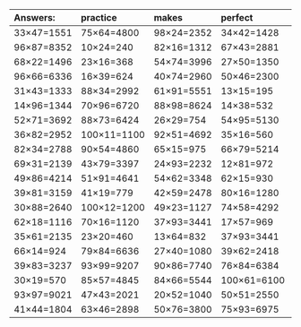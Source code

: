 | Answers: | practice | makes | perfect | ! |
| :--- | :--- | :--- | :--- | :--- |
| 33×47=1551 | 75×64=4800 | 98×24=2352 | 34×42=1428 | 57×96=5472 | 
| 96×87=8352 | 10×24=240 | 82×16=1312 | 67×43=2881 | 89×34=3026 | 
| 68×22=1496 | 23×16=368 | 54×74=3996 | 27×50=1350 | 32×19=608 | 
| 96×66=6336 | 16×39=624 | 40×74=2960 | 50×46=2300 | 22×88=1936 | 
| 31×43=1333 | 88×34=2992 | 61×91=5551 | 13×15=195 | 61×88=5368 | 
| 14×96=1344 | 70×96=6720 | 88×98=8624 | 14×38=532 | 88×98=8624 | 
| 52×71=3692 | 88×73=6424 | 26×29=754 | 54×95=5130 | 10×32=320 | 
| 36×82=2952 | 100×11=1100 | 92×51=4692 | 35×16=560 | 38×49=1862 | 
| 82×34=2788 | 90×54=4860 | 65×15=975 | 66×79=5214 | 75×59=4425 | 
| 69×31=2139 | 43×79=3397 | 24×93=2232 | 12×81=972 | 48×95=4560 | 
| 49×86=4214 | 51×91=4641 | 54×62=3348 | 62×15=930 | 79×66=5214 | 
| 39×81=3159 | 41×19=779 | 42×59=2478 | 80×16=1280 | 74×50=3700 | 
| 30×88=2640 | 100×12=1200 | 49×23=1127 | 74×58=4292 | 24×67=1608 | 
| 62×18=1116 | 70×16=1120 | 37×93=3441 | 17×57=969 | 76×91=6916 | 
| 35×61=2135 | 23×20=460 | 13×64=832 | 37×93=3441 | 77×64=4928 | 
| 66×14=924 | 79×84=6636 | 27×40=1080 | 39×62=2418 | 59×45=2655 | 
| 39×83=3237 | 93×99=9207 | 90×86=7740 | 76×84=6384 | 41×24=984 | 
| 30×19=570 | 85×57=4845 | 84×66=5544 | 100×61=6100 | 35×25=875 | 
| 93×97=9021 | 47×43=2021 | 20×52=1040 | 50×51=2550 | 57×73=4161 | 
| 41×44=1804 | 63×46=2898 | 50×76=3800 | 75×93=6975 | 85×87=7395 | 
